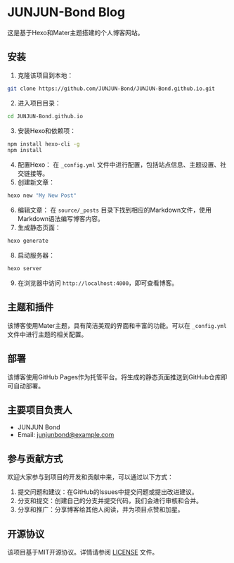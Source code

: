 # JUNJUN-Bond Blog
这是基于Hexo和Mater主题搭建的个人博客网站。
## 安装
1. 克隆该项目到本地：
```bash
git clone https://github.com/JUNJUN-Bond/JUNJUN-Bond.github.io.git
```
2. 进入项目目录：
```bash
cd JUNJUN-Bond.github.io
```
3. 安装Hexo和依赖项：
```bash
npm install hexo-cli -g
npm install
```
4. 配置Hexo：
在 `_config.yml` 文件中进行配置，包括站点信息、主题设置、社交链接等。
5. 创建新文章：
```bash
hexo new "My New Post"
```
6. 编辑文章：
在 `source/_posts` 目录下找到相应的Markdown文件，使用Markdown语法编写博客内容。
7. 生成静态页面：
```bash
hexo generate
```
8. 启动服务器：
```bash
hexo server
```
9. 在浏览器中访问 `http://localhost:4000`，即可查看博客。
## 主题和插件
该博客使用Mater主题，具有简洁美观的界面和丰富的功能。可以在 `_config.yml` 文件中进行主题的相关配置。
## 部署
该博客使用GitHub Pages作为托管平台。将生成的静态页面推送到GitHub仓库即可自动部署。
## 主要项目负责人
- JUNJUN Bond
- Email: junjunbond@example.com
## 参与贡献方式
欢迎大家参与到项目的开发和贡献中来，可以通过以下方式：
1. 提交问题和建议：在GitHub的Issues中提交问题或提出改进建议。
2. 分支和提交：创建自己的分支并提交代码，我们会进行审核和合并。
3. 分享和推广：分享博客给其他人阅读，并为项目点赞和加星。
## 开源协议
该项目基于MIT开源协议。详情请参阅 [LICENSE](https://github.com/JUNJUN-Bond/JUNJUN-Bond.github.io/blob/main/LICENSE) 文件。
```
